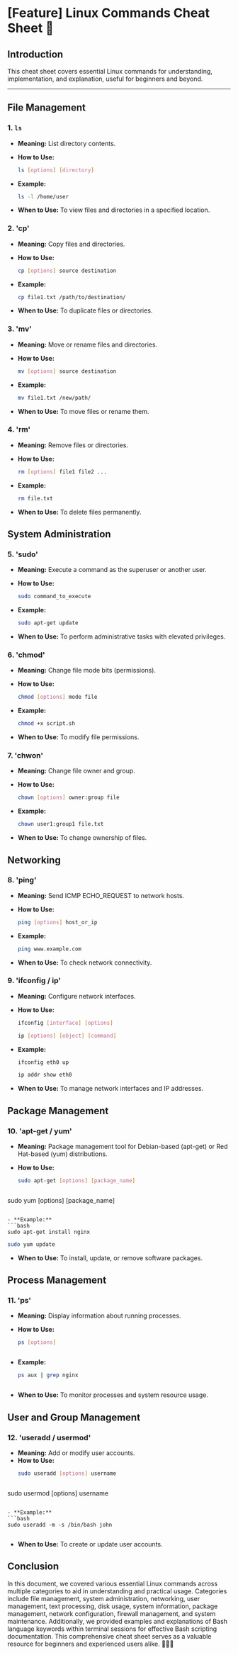 # [Feature] Linux Commands Cheat Sheet 🐧

## Introduction

This cheat sheet covers essential Linux commands for understanding, implementation, and explanation, useful for beginners and beyond.

---

## File Management

### 1. `ls`

- **Meaning:** List directory contents.
- **How to Use:**
  ```bash
  ls [options] [directory]
  ```
- **Example:**
  ```bash
  ls -l /home/user
  ```

- **When to Use:**
  To view files and directories in a specified location.

### 2. 'cp'
- **Meaning:**
  Copy files and directories.    

- **How to Use:**
  ```bash
  cp [options] source destination
  ```
- **Example:**
  ```bash
  cp file1.txt /path/to/destination/
  ```
- **When to Use:**
  To duplicate files or directories.  


### 3. 'mv'
- **Meaning:**
  Move or rename files and directories.    

- **How to Use:**
  ```bash
  mv [options] source destination

  ```
- **Example:**
  ```bash
  mv file1.txt /new/path/

  ```
- **When to Use:**
  To move files or rename them. 


### 4. 'rm'
- **Meaning:**
  Remove files or directories.   

- **How to Use:**
  ```bash
  rm [options] file1 file2 ...

  ```
- **Example:**
  ```bash
  rm file.txt

  ```
- **When to Use:**
  To delete files permanently.  


## System Administration 

### 5. 'sudo'
- **Meaning:**
  Execute a command as the superuser or another user.   

- **How to Use:**
  ```bash
  sudo command_to_execute

  ```
- **Example:**
  ```bash
  sudo apt-get update

  ```
- **When to Use:**
  To perform administrative tasks with elevated privileges.  

### 6. 'chmod'
- **Meaning:**
  Change file mode bits (permissions).   

- **How to Use:**
  ```bash
  chmod [options] mode file


  ```
- **Example:**
  ```bash
  chmod +x script.sh


  ```
- **When to Use:**
  To modify file permissions.

### 7. 'chwon'
- **Meaning:**
  Change file owner and group.

- **How to Use:**
  ```bash
  chown [options] owner:group file


  ```
- **Example:**
  ```bash
  chown user1:group1 file.txt


  ```
- **When to Use:**
  To change ownership of files.

## Networking    

### 8. 'ping'
- **Meaning:**
  Send ICMP ECHO_REQUEST to network hosts.  

- **How to Use:**
  ```bash
  ping [options] host_or_ip


  ```
- **Example:**
  ```bash
  ping www.example.com


  ```
- **When to Use:**
  To check network connectivity.  


### 9. 'ifconfig / ip'
- **Meaning:**
  Configure network interfaces.

- **How to Use:**
  ```bash
  ifconfig [interface] [options]
  ```
  ```bash
  ip [options] [object] [command]
  ```

- **Example:**
  ```bash
  ifconfig eth0 up
  ```
  ```bash
  ip addr show eth0
  ```
- **When to Use:**
  To manage network interfaces and IP addresses.

## Package Management

### 10. 'apt-get / yum'
- **Meaning:**
  Package management tool for Debian-based (apt-get) or Red Hat-based (yum) distributions.

- **How to Use:**
  ```bash
  sudo apt-get [options] [package_name]

  ```
  ```bash
 sudo yum [options] [package_name]

  ```

- **Example:**
  ```bash
  sudo apt-get install nginx

  ```
  ```bash
 sudo yum update

  ```
- **When to Use:**
  To install, update, or remove software packages.

## Process Management

### 11. 'ps'
- **Meaning:**
  Display information about running processes.

- **How to Use:**
  ```bash
  ps [options]



  ```
- **Example:**
  ```bash
  ps aux | grep nginx



  ```
- **When to Use:**
  To monitor processes and system resource usage.

## User and Group Management
### 12. 'useradd / usermod'
- **Meaning:**
  Add or modify user accounts.
- **How to Use:**
  ```bash
  sudo useradd [options] username


  ```
  ```bash
 sudo usermod [options] username


  ```

- **Example:**
  ```bash
  sudo useradd -m -s /bin/bash john


  ```
  
- **When to Use:**
  To create or update user accounts.


## Conclusion
  In this document, we covered various essential Linux commands across multiple categories to aid in understanding and practical usage. Categories include file management, system administration, networking, user management, text processing, disk usage, system information, package management, network configuration, firewall management, and system maintenance. Additionally, we provided examples and explanations of Bash language keywords within terminal sessions for effective Bash scripting documentation. This comprehensive cheat sheet serves as a valuable resource for beginners and experienced users alike. 🐧🚀📄

